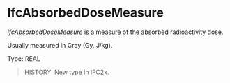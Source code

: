 # IfcAbsorbedDoseMeasure

_IfcAbsorbedDoseMeasure_ is a measure of the absorbed radioactivity dose.

Usually measured in Gray (Gy, J/kg).

Type: REAL

> HISTORY&nbsp; New type in IFC2x.
